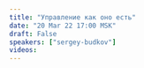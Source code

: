 ```yaml
---
title: "Управление как оно есть"
date: "20 Mar 22 17:00 MSK"
draft: False
speakers: ["sergey-budkov"]
videos:
---
```

